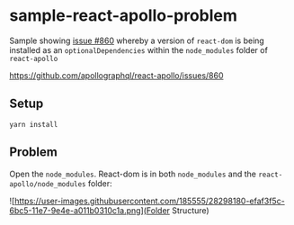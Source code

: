 # sample-react-apollo-problem
Sample showing [issue #860](https://github.com/apollographql/react-apollo/issues/860) whereby a version of `react-dom` is being installed as an `optionalDependencies` within the `node_modules` folder of `react-apollo`

https://github.com/apollographql/react-apollo/issues/860

## Setup

    yarn install


## Problem
Open the `node_modules`.  React-dom is in both `node_modules` and the `react-apollo/node_modules` folder:

![https://user-images.githubusercontent.com/185555/28298180-efaf3f5c-6bc5-11e7-9e4e-a011b0310c1a.png](Folder Structure)




